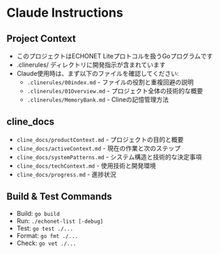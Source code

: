 # Claude Instructions

## Project Context
- このプロジェクトはECHONET Liteプロトコルを扱うGoプログラムです
- .clinerules/ ディレクトリに開発指示が含まれています
- Claude使用時は、まず以下のファイルを確認してください:
  - `.clinerules/00index.md` - ファイルの役割と重複回避の説明
  - `.clinerules/01Overview.md` - プロジェクト全体の技術的な概要
  - `.clinerules/MemoryBank.md` - Clineの記憶管理方法

## cline_docs
- `cline_docs/productContext.md` - プロジェクトの目的と概要
- `cline_docs/activeContext.md` - 現在の作業と次のステップ
- `cline_docs/systemPatterns.md` - システム構造と技術的な決定事項
- `cline_docs/techContext.md` - 使用技術と開発環境
- `cline_docs/progress.md` - 進捗状況

## Build & Test Commands
- Build: `go build`
- Run: `./echonet-list [-debug]`
- Test: `go test ./...`
- Format: `go fmt ./...`
- Check: `go vet ./...`